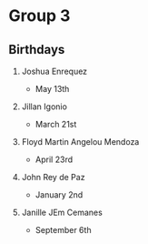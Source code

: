 # Group 3

## Birthdays

1. Joshua Enrequez
    - May 13th

2. Jillan Igonio
    - March 21st

3. Floyd Martin Angelou Mendoza
    - April 23rd

4. John Rey de Paz
    - January 2nd

5. Janille JEm Cemanes
    - September 6th
